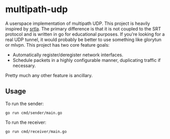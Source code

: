 # multipath-udp

A userspace implementation of multipath UDP. This project is heavily inspired by [srtla](https://github.com/BELABOX/srtla). The primary difference is that it is not coupled to the SRT protocol and is written in go for educational purposes. If you're looking for a real UDP tunnel, it would probably be better to use something like glorytun or mlvpn. This project has two core feature goals:

* Automatically register/deregister network interfaces.
* Schedule packets in a highly configurable manner, duplicating traffic if necessary.

Pretty much any other feature is ancillary.

## Usage

To run the sender:

```
go run cmd/sender/main.go
```

To run the receiver:

```
go run cmd/receiver/main.go
```
